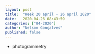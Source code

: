 ```yaml
---
layout: post
title:  "Week 20 april - 26 april 2020"
date:   2020-04-26 08:43:59
categories: ["04-2020"]
author: "Nelson Gonçalves"
published: false
---
```


* photogrammetry

